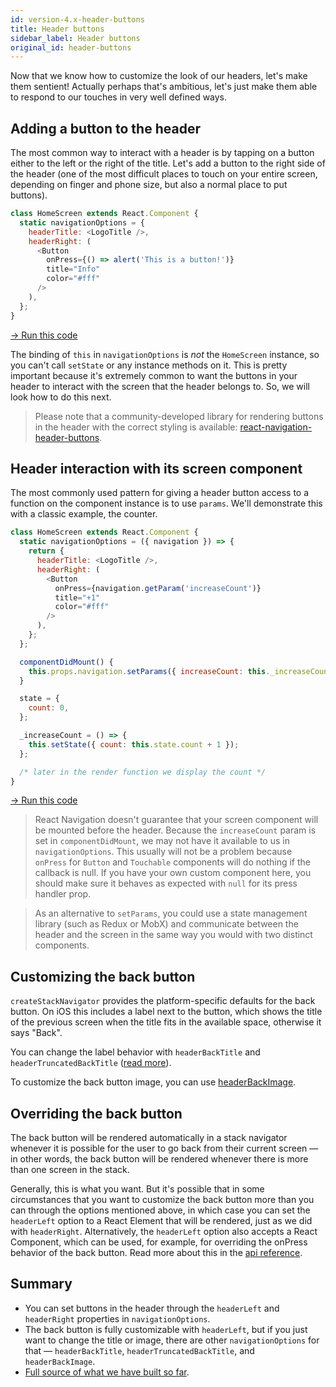 ```yaml
---
id: version-4.x-header-buttons
title: Header buttons
sidebar_label: Header buttons
original_id: header-buttons
---
```


Now that we know how to customize the look of our headers, let's make them sentient! Actually perhaps that's ambitious, let's just make them able to respond to our touches in very well defined ways.

## Adding a button to the header

The most common way to interact with a header is by tapping on a button either to the left or the right of the title. Let's add a button to the right side of the header (one of the most difficult places to touch on your entire screen, depending on finger and phone size, but also a normal place to put buttons).

```js
class HomeScreen extends React.Component {
  static navigationOptions = {
    headerTitle: <LogoTitle />,
    headerRight: (
      <Button
        onPress={() => alert('This is a button!')}
        title="Info"
        color="#fff"
      />
    ),
  };
}
```

<a href="https://snack.expo.io/@react-navigation/simple-header-button-v3" target="blank" class="run-code-button">&rarr; Run this code</a>

The binding of `this` in `navigationOptions` is _not_ the `HomeScreen` instance, so you can't call `setState` or any instance methods on it. This is pretty important because it's extremely common to want the buttons in your header to interact with the screen that the header belongs to. So, we will look how to do this next.

> Please note that a community-developed library for rendering buttons in the header with the correct styling is available: [react-navigation-header-buttons](https://github.com/vonovak/react-navigation-header-buttons).

## Header interaction with its screen component

The most commonly used pattern for giving a header button access to a function on the component instance is to use `params`. We'll demonstrate this with a classic example, the counter.

```js
class HomeScreen extends React.Component {
  static navigationOptions = ({ navigation }) => {
    return {
      headerTitle: <LogoTitle />,
      headerRight: (
        <Button
          onPress={navigation.getParam('increaseCount')}
          title="+1"
          color="#fff"
        />
      ),
    };
  };

  componentDidMount() {
    this.props.navigation.setParams({ increaseCount: this._increaseCount });
  }

  state = {
    count: 0,
  };

  _increaseCount = () => {
    this.setState({ count: this.state.count + 1 });
  };

  /* later in the render function we display the count */
}
```

<a href="https://snack.expo.io/@react-navigation/header-interacting-with-component-instance-v3" target="blank" class="run-code-button">&rarr; Run this code</a>

> React Navigation doesn't guarantee that your screen component will be mounted before the header. Because the `increaseCount` param is set in `componentDidMount`, we may not have it available to us in `navigationOptions`. This usually will not be a problem because `onPress` for `Button` and `Touchable` components will do nothing if the callback is null. If you have your own custom component here, you should make sure it behaves as expected with `null` for its press handler prop.

> As an alternative to `setParams`, you could use a state management library (such as Redux or MobX) and communicate between the header and the screen in the same way you would with two distinct components.

## Customizing the back button

`createStackNavigator` provides the platform-specific defaults for the back button. On iOS this includes a label next to the button, which shows the title of the previous screen when the title fits in the available space, otherwise it says "Back".

You can change the label behavior with `headerBackTitle` and `headerTruncatedBackTitle` ([read more](stack-navigator.html#headerbacktitle)).

To customize the back button image, you can use [headerBackImage](stack-navigator.html#headerbackimage).

## Overriding the back button

The back button will be rendered automatically in a stack navigator whenever it is possible for the user to go back from their current screen &mdash; in other words, the back button will be rendered whenever there is more than one screen in the stack.

Generally, this is what you want. But it's possible that in some circumstances that you want to customize the back button more than you can through the options mentioned above, in which case you can set the `headerLeft` option to a React Element that will be rendered, just as we did with `headerRight`. Alternatively, the `headerLeft` option also accepts a React Component, which can be used, for example, for overriding the onPress behavior of the back button. Read more about this in the [api reference](stack-navigator.html#headerleft).

## Summary

- You can set buttons in the header through the `headerLeft` and `headerRight` properties in `navigationOptions`.
- The back button is fully customizable with `headerLeft`, but if you just want to change the title or image, there are other `navigationOptions` for that &mdash; `headerBackTitle`, `headerTruncatedBackTitle`, and `headerBackImage`.
- [Full source of what we have built so far](https://snack.expo.io/@react-navigation/header-interacting-with-component-instance-v3).
